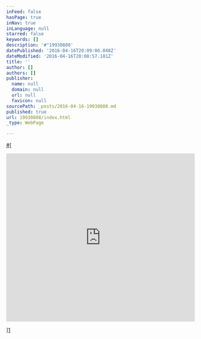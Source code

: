 ```yaml
---
inFeed: false
hasPage: true
inNav: true
inLanguage: null
starred: false
keywords: []
description: '#"19930808'
datePublished: '2016-04-16T20:09:06.048Z'
dateModified: '2016-04-16T20:08:57.181Z'
title: ''
author: []
authors: []
publisher:
  name: null
  domain: null
  url: null
  favicon: null
sourcePath: _posts/2016-04-16-19930808.md
published: true
url: 19930808/index.html
_type: WebPage

---
```

[\#][0][

<iframe width=" 100%" height="450" scrolling="no" frameborder="no" src="https://w.soundcloud.com/player/?url=https%3A//api.soundcloud.com/playlists/134266181&amp;color=ff5500&amp;auto_play=false&amp;hide_related=false&amp;show_comments=true&amp;show_user=true&amp;show_reposts=false" style="">19930808</iframe>

][1]

[0]: null
[1]: href